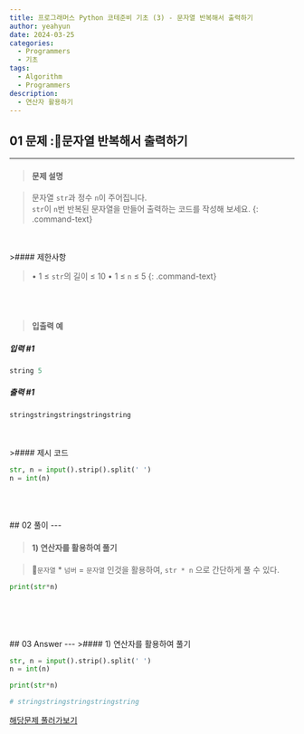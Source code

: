 ```yaml
---
title: 프로그래머스 Python 코테준비 기초 (3) - 문자열 반복해서 출력하기
author: yeahyun
date: 2024-03-25
categories:
  - Programmers
  - 기초
tags:
  - Algorithm
  - Programmers
description:
  - 연산자 활용하기
---
```

## 01 문제 :문자열 반복해서 출력하기

---
>#### 문제 설명

>문자열 `str`과 정수 `n`이 주어집니다.  
>`str`이 `n`번 반복된 문자열을 만들어 출력하는 코드를 작성해 보세요.
{: .command-text}
<BR>
<BR>
>#### 제한사항

>• 1 ≤ `str`의 길이 ≤ 10
>• 1 ≤ `n` ≤ 5
{: .command-text}
<BR>
<BR>

>#### 입출력 예

##### 입력 #1
```python
string 5
```

##### 출력 #1
```python
stringstringstringstringstring
```
<BR>
<br>
>#### 제시 코드

```python
str, n = input().strip().split(' ')
n = int(n)
```

<br>
<br>
<BR>
## 02 풀이 
---

>#### 1) 연산자를 활용하여 풀기

>`문자열` * `넘버` = `문자열` 인것을 활용하여, `str * n` 으로 간단하게 풀 수 있다.

```python
print(str*n)
```

<br>
<br>
<br>

<BR>
## 03 Answer
---
>#### 1) 연산자를 활용하여 풀기

```python
str, n = input().strip().split(' ')
n = int(n)

print(str*n)

# stringstringstringstringstring
```


[해당문제 풀러가보기](https://school.programmers.co.kr/learn/courses/30/lessons/181950)